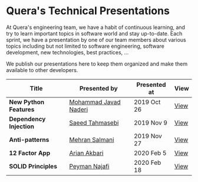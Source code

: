 # Quera's Technical Presentations

At Quera's engineering team, we have a habit of continuous learning, and try to learn important topics
in software world and stay up-to-date. Each sprint, we have a presentation by one of our team members
about various topics including but not limited to software engineering, software development, new
technologies, best practices, ...

We publish our presentations here to keep them organized and make them available to other developers.

| Title | Presented by | Presented at | View |
|-------|--------------|--------------|------|
| **New Python Features**  | [Mohammad Javad Naderi](https://github.com/mjnaderi) | 2019 Oct 26 | [View](https://querateam.github.io/talks/presentations/New%20Python%20Features/) |
| **Dependency Injection** | [Saeed Tahmasebi](https://github.com/saeed617)       | 2019 Nov 9  | [View](https://querateam.github.io/talks/presentations/Dependency%20Injection/Dependency%20Injection.pdf) |
| **Anti-patterns**        | [Mehran Salmani](https://github.com/mehransi)        | 2019 Nov 27 | [View](https://querateam.github.io/talks/presentations/Anti-patterns/anti-patterns.pdf) |
| **12 Factor App**        | [Arian Akbari](https://github.com/arianakbari)       | 2020 Feb 5  | [View](https://querateam.github.io/talks/presentations/12%20Factor%20App/) |
| **SOLID Principles**     | [Peyman Najafi](https://github.com/peynaj)           | 2020 Feb 18 | [View](https://querateam.github.io/talks/presentations/SOLID-principles)   |
